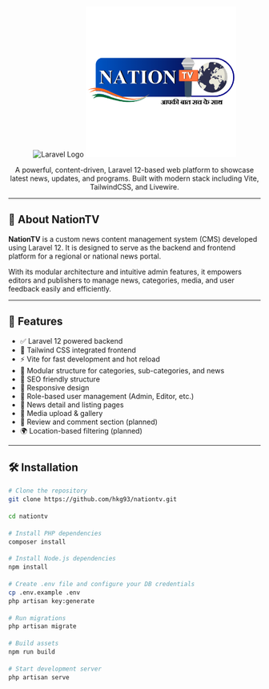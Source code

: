 <p align="center">
  <img src="https://raw.githubusercontent.com/laravel/art/master/logo-lockup/5%20SVG/2%20CMYK/1%20Full%20Color/laravel-logolockup-cmyk-red.svg" width="400" alt="Laravel Logo">
  <img src="https://raw.githubusercontent.com/hkg93/nationtv/main/public/logo-10.png" width="300" alt="nationtv_logo">
    </p>
<p align="center">
  A powerful, content-driven, Laravel 12-based web platform to showcase latest news, updates, and programs. Built with modern stack including Vite, TailwindCSS, and Livewire.
</p>

---

## 📌 About NationTV

**NationTV** is a custom news content management system (CMS) developed using Laravel 12. It is designed to serve as the backend and frontend platform for a regional or national news portal.

With its modular architecture and intuitive admin features, it empowers editors and publishers to manage news, categories, media, and user feedback easily and efficiently.

---

## 🚀 Features

- ✅ Laravel 12 powered backend
- 🎨 Tailwind CSS integrated frontend
- ⚡ Vite for fast development and hot reload
- 📂 Modular structure for categories, sub-categories, and news
- 🔎 SEO friendly structure
- 📱 Responsive design
- 👥 Role-based user management (Admin, Editor, etc.)
- 🧾 News detail and listing pages
- 📸 Media upload & gallery
- 💬 Review and comment section (planned)
- 🌍 Location-based filtering (planned)

---

## 🛠️ Installation

```bash
# Clone the repository
git clone https://github.com/hkg93/nationtv.git

cd nationtv

# Install PHP dependencies
composer install

# Install Node.js dependencies
npm install

# Create .env file and configure your DB credentials
cp .env.example .env
php artisan key:generate

# Run migrations
php artisan migrate

# Build assets
npm run build

# Start development server
php artisan serve
